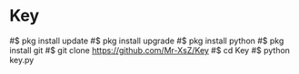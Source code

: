# Key

#$ pkg install update
#$ pkg install upgrade
#$ pkg install python
#$ pkg install git
#$ git clone https://github.com/Mr-XsZ/Key
#$ cd Key 
#$ python key.py
